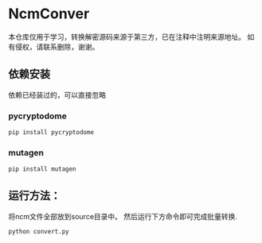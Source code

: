 # NcmConver

本仓库仅用于学习，转换解密源码来源于第三方，已在注释中注明来源地址。
如有侵权，请联系删除，谢谢。


## 依赖安装
依赖已经装过的，可以直接忽略

### pycryptodome
```bash
pip install pycryptodome
```
### mutagen
```bash
pip install mutagen
```

## 运行方法：
将ncm文件全部放到source目录中。
然后运行下方命令即可完成批量转换.
```python
python convert.py
```
